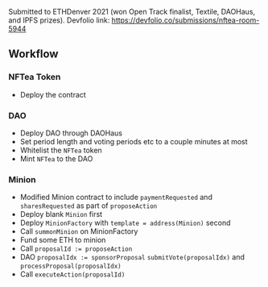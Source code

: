 Submitted to ETHDenver 2021 (won Open Track finalist, Textile, DAOHaus, and IPFS prizes).
Devfolio link: https://devfolio.co/submissions/nftea-room-5944

## Workflow

### NFTea Token

- Deploy the contract

### DAO

- Deploy DAO through DAOHaus
- Set period length and voting periods etc to a couple minutes at most
- Whitelist the `NFTea` token
- Mint `NFTea` to the DAO

### Minion

- Modified Minion contract to include `paymentRequested` and `sharesRequested` as part of `proposeAction`
- Deploy blank `Minion` first
- Deploy `MinionFactory` with `template = address(Minion)` second
- Call `summonMinion` on MinionFactory
- Fund some ETH to minion
- Call `proposalId := proposeAction`
- DAO `proposalIdx := sponsorProposal` `submitVote(proposalIdx)` and `processProposal(proposalIdx)`
- Call `executeAction(proposalId)`
